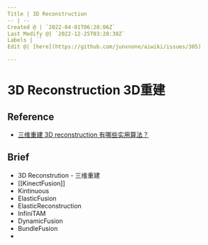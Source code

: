 ```yaml
---
Title | 3D Reconstruction
-- | --
Created @ | `2022-04-01T06:28:06Z`
Last Modify @| `2022-12-25T03:28:38Z`
Labels | ``
Edit @| [here](https://github.com/junxnone/aiwiki/issues/305)

---
```

# 3D Reconstruction 3D重建

## Reference
- [三维重建 3D reconstruction 有哪些实用算法？](https://www.zhihu.com/question/29885222)


## Brief
- 3D Reconstrution - 三维重建
- [[KinectFusion]]
- Kintinuous
- ElasticFusion
- ElasticReconstruction
- InfiniTAM
- DynamicFusion
- BundleFusion
- 
